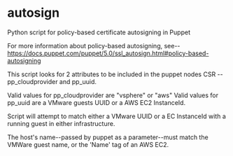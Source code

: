 # autosign
Python script for policy-based certificate autosigning in Puppet

For more information about policy-based autosigning, see--
https://docs.puppet.com/puppet/5.0/ssl_autosign.html#policy-based-autosigning

This script looks for 2 attributes to be included in the puppet nodes CSR -- pp_cloudprovider and pp_uuid.

Valid values for pp_cloudprovider are "vsphere" or "aws"
Valid values for pp_uuid are a VMware guests UUID or a AWS EC2 InstanceId.

Script will attempt to match either a VMware UUID or a EC InstanceId with 
a running guest in either infrastructure.

The host's name--passed by puppet as a parameter--must match the VMWare guest name,
or the 'Name' tag of an AWS EC2. 





